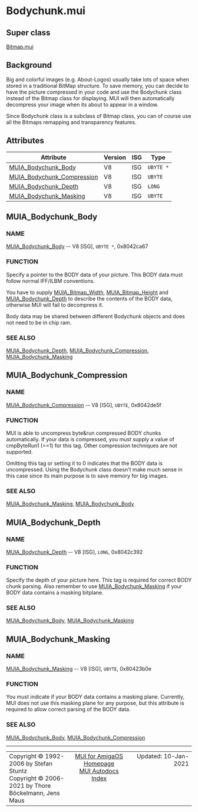# Bodychunk.mui
## Super class
[Bitmap.mui](MUI_Bitmap.md)
## Background
Big and colorful images (e.g. About-Logos) usually take lots of space when
stored in a traditional BitMap structure. To save memory, you can decide to
have the picture compressed in your code and use the Bodychunk class instead
of the Bitmap class for displaying. MUI will then automatically decompress
your image when its about to appear in a window.

Since Bodychunk class is a subclass of Bitmap class, you can of course use
all the Bitmaps remapping and transparency features.
## Attributes
Attribute|Version|ISG|Type
---------|-------|---|----
[MUIA_Bodychunk_Body](MUI_Bodychunk.md/#MUIA_Bodychunk_Body)|V8|ISG|`UBYTE *`
[MUIA_Bodychunk_Compression](MUI_Bodychunk.md/#MUIA_Bodychunk_Compression)|V8|ISG|`UBYTE`
[MUIA_Bodychunk_Depth](MUI_Bodychunk.md/#MUIA_Bodychunk_Depth)|V8|ISG|`LONG`
[MUIA_Bodychunk_Masking](MUI_Bodychunk.md/#MUIA_Bodychunk_Masking)|V8|ISG|`UBYTE`

## MUIA_Bodychunk_Body
### NAME
[MUIA_Bodychunk_Body](MUI_Bodychunk.md/#MUIA_Bodychunk_Body) -- V8 [ISG], `UBYTE *`, 0x8042ca67

### FUNCTION
Specify a pointer to the BODY data of your picture. This BODY data must
follow normal IFF/ILBM conventions.

You have to supply [MUIA_Bitmap_Width](MUI_Bitmap.md/#MUIA_Bitmap_Width), [MUIA_Bitmap_Height](MUI_Bitmap.md/#MUIA_Bitmap_Height) and
[MUIA_Bodychunk_Depth](MUI_Bodychunk.md/#MUIA_Bodychunk_Depth) to describe the contents of the BODY data, otherwise
MUI will fail to decompress it.

Body data may be shared between different Bodychunk objects and does not
need to be in chip ram.

### SEE ALSO
[MUIA_Bodychunk_Depth](MUI_Bodychunk.md/#MUIA_Bodychunk_Depth), [MUIA_Bodychunk_Compression](MUI_Bodychunk.md/#MUIA_Bodychunk_Compression), [MUIA_Bodychunk_Masking](MUI_Bodychunk.md/#MUIA_Bodychunk_Masking)

## MUIA_Bodychunk_Compression
### NAME
[MUIA_Bodychunk_Compression](MUI_Bodychunk.md/#MUIA_Bodychunk_Compression) -- V8 [ISG], `UBYTE`, 0x8042de5f

### FUNCTION
MUI is able to uncompress byte&run compressed BODY chunks automatically. If
your data is compressed, you must supply a value of cmpByteRun1 (==1) for
this tag. Other compression techniques are not supported.

Omitting this tag or setting it to 0 indicates that the BODY data is
uncompressed. Using the Bodychunk class doesn't make much sense in this case
since its main purpose is to save memory for big images.

### SEE ALSO
[MUIA_Bodychunk_Masking](MUI_Bodychunk.md/#MUIA_Bodychunk_Masking), [MUIA_Bodychunk_Body](MUI_Bodychunk.md/#MUIA_Bodychunk_Body)

## MUIA_Bodychunk_Depth
### NAME
[MUIA_Bodychunk_Depth](MUI_Bodychunk.md/#MUIA_Bodychunk_Depth) -- V8 [ISG], `LONG`, 0x8042c392

### FUNCTION
Specify the depth of your picture here. This tag is required for correct
BODY chunk parsing. Also remember to use [MUIA_Bodychunk_Masking](MUI_Bodychunk.md/#MUIA_Bodychunk_Masking) if your BODY
data contains a masking bitplane.

### SEE ALSO
[MUIA_Bodychunk_Body](MUI_Bodychunk.md/#MUIA_Bodychunk_Body), [MUIA_Bodychunk_Masking](MUI_Bodychunk.md/#MUIA_Bodychunk_Masking)

## MUIA_Bodychunk_Masking
### NAME
[MUIA_Bodychunk_Masking](MUI_Bodychunk.md/#MUIA_Bodychunk_Masking) -- V8 [ISG], `UBYTE`, 0x80423b0e

### FUNCTION
You must indicate if your BODY data contains a masking plane. Currently, MUI
does not use this masking plane for any purpose, but this attribute is
required to allow correct parsing of the BODY data.

### SEE ALSO
[MUIA_Bodychunk_Body](MUI_Bodychunk.md/#MUIA_Bodychunk_Body), [MUIA_Bodychunk_Compression](MUI_Bodychunk.md/#MUIA_Bodychunk_Compression)

----
<table class='compact' style='border: none; border-spacing: 0px; margin: 0px' width='100%'>
<tr>
<td style='text-align: left; vertical-align: top' width='33%'>Copyright &copy 1992-2006 by Stefan Stuntz<br>Copyright &copy 2006-2021 by Thore B&ouml;ckelmann, Jens Maus</TD>
<td style='text-align: center; vertical-align: top' width='33%'>
<a href=https://github.com/amiga-mui/muidev>MUI for AmigaOS Homepage</a><br>
<a href=https://github.com/amiga-mui/muidev/blob/master/autodocs/autodocs.md>MUI Autodocs Index</a>
</td>
<td style='text-align: right; vertical-align: top' width='33%'>Updated: 10-Jan-2021</td>
</tr>
</table>
